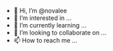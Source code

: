 - 👋 Hi, I’m @novalee
- 👀 I’m interested in ...
- 🌱 I’m currently learning ...
- 💞️ I’m looking to collaborate on ...
- 📫 How to reach me ...

<!---
novalee/novalee is a ✨ special ✨ repository because its `README.md` (this file) appears on your GitHub profile.
You can click the Preview link to take a look at your changes.
--->

